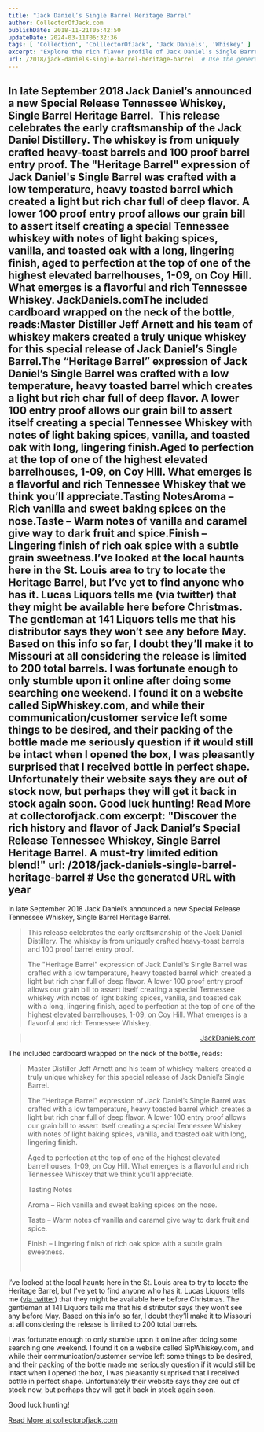 ```yaml
---
title: "Jack Daniel’s Single Barrel Heritage Barrel"
author: CollectorOfJack.com
publishDate: 2018-11-21T05:42:50
updateDate: 2024-03-11T06:32:36
tags: [ 'Collection', 'ColllectorOfJack', 'Jack Daniels', 'Whiskey' ]
excerpt: "Explore the rich flavor profile of Jack Daniel's Single Barrel Heritage Barrel, a unique Tennessee whiskey featuring notes of vanilla, oak, and light spices."
url: /2018/jack-daniels-single-barrel-heritage-barrel  # Use the generated URL with year
---
```

In late September 2018 Jack Daniel’s announced a new Special Release Tennessee Whiskey, Single Barrel Heritage Barrel.&nbsp; This release celebrates the early craftsmanship of the Jack Daniel Distillery. The whiskey is from uniquely crafted heavy-toast barrels and 100 proof barrel entry proof. The "Heritage Barrel" expression of Jack Daniel's Single Barrel was crafted with a low temperature, heavy toasted barrel which created a light but rich char full of deep flavor. A lower 100 proof entry proof allows our grain bill to assert itself creating a special Tennessee whiskey with notes of light baking spices, vanilla, and toasted oak with a long, lingering finish, aged to perfection at the top of one of the highest elevated barrelhouses, 1-09, on Coy Hill. What emerges is a flavorful and rich Tennessee Whiskey. JackDaniels.comThe included cardboard wrapped on the neck of the bottle, reads:Master Distiller Jeff Arnett and his team of whiskey makers created a truly unique whiskey for this special release of Jack Daniel’s Single Barrel.The “Heritage Barrel” expression of Jack Daniel’s Single Barrel was crafted with a low temperature, heavy toasted barrel which creates a light but rich char full of deep flavor. A lower 100 entry proof allows our grain bill to assert itself creating a special Tennessee Whiskey with notes of light baking spices, vanilla, and toasted oak with long, lingering finish.Aged to perfection at the top of one of the highest elevated barrelhouses, 1-09, on Coy Hill. What emerges is a flavorful and rich Tennessee Whiskey that we think you’ll appreciate.Tasting NotesAroma – Rich vanilla and sweet baking spices on the nose.Taste – Warm notes of vanilla and caramel give way to dark fruit and spice.Finish – Lingering finish of rich oak spice with a subtle grain sweetness.I’ve looked at the local haunts here in the St. Louis area to try to locate the Heritage Barrel, but I’ve yet to find anyone who has it. Lucas Liquors tells me (via twitter) that they might be available here before Christmas. The gentleman at 141 Liquors tells me that his distributor says they won’t see any before May. Based on this info so far, I doubt they’ll make it to Missouri at all considering the release is limited to 200 total barrels. I was fortunate enough to only stumble upon it online after doing some searching one weekend. I found it on a website called SipWhiskey.com, and while their communication/customer service left some things to be desired, and their packing of the bottle made me seriously question if it would still be intact when I opened the box, I was pleasantly surprised that I received bottle in perfect shape. Unfortunately their website says they are out of stock now, but perhaps they will get it back in stock again soon. Good luck hunting! Read More at collectorofjack.com
excerpt: "Discover the rich history and flavor of Jack Daniel’s Special Release Tennessee Whiskey, Single Barrel Heritage Barrel. A must-try limited edition blend!"
url: /2018/jack-daniels-single-barrel-heritage-barrel  # Use the generated URL with year
---
<p>In late September 2018 Jack Daniel’s announced a new Special Release Tennessee Whiskey, Single Barrel Heritage Barrel.&nbsp; </p><blockquote><p>This release celebrates the early craftsmanship of the Jack Daniel Distillery. The whiskey is from uniquely crafted heavy-toast barrels and 100 proof barrel entry proof. <p>The "Heritage Barrel" expression of Jack Daniel's Single Barrel was crafted with a low temperature, heavy toasted barrel which created a light but rich char full of deep flavor. A lower 100 proof entry proof allows our grain bill to assert itself creating a special Tennessee whiskey with notes of light baking spices, vanilla, and toasted oak with a long, lingering finish, aged to perfection at the top of one of the highest elevated barrelhouses, 1-09, on Coy Hill. What emerges is a flavorful and rich Tennessee Whiskey. </p></blockquote><blockquote><p align="right"><a href="https://www.jackdaniels.com/en-us/whiskey/limited/single-barrel-heritage-barrel" target="_blank">JackDaniels.com</a></p></blockquote><p>The included cardboard wrapped on the neck of the bottle, reads:</p><blockquote><p>Master Distiller Jeff Arnett and his team of whiskey makers created a truly unique whiskey for this special release of Jack Daniel’s Single Barrel.</p><p>The “Heritage Barrel” expression of Jack Daniel’s Single Barrel was crafted with a low temperature, heavy toasted barrel which creates a light but rich char full of deep flavor. A lower 100 entry proof allows our grain bill to assert itself creating a special Tennessee Whiskey with notes of light baking spices, vanilla, and toasted oak with long, lingering finish.</p><p>Aged to perfection at the top of one of the highest elevated barrelhouses, 1-09, on Coy Hill. What emerges is a flavorful and rich Tennessee Whiskey that we think you’ll appreciate.</p><p>Tasting Notes</p><p>Aroma – Rich vanilla and sweet baking spices on the nose.</p><p>Taste – Warm notes of vanilla and caramel give way to dark fruit and spice.</p><p>Finish – Lingering finish of rich oak spice with a subtle grain sweetness.</p><p><br /></p></blockquote><p>I’ve looked at the local haunts here in the St. Louis area to try to locate the Heritage Barrel, but I’ve yet to find anyone who has it. Lucas Liquors tells me (<a href="https://twitter.com/christoc/status/1063843217655951360" target="_blank">via twitter</a>) that they might be available here before Christmas. The gentleman at 141 Liquors tells me that his distributor says they won’t see any before May. Based on this info so far, I doubt they’ll make it to Missouri at all considering the release is limited to 200 total barrels. </p><p>I was fortunate enough to only stumble upon it online after doing some searching one weekend. I found it on a website called SipWhiskey.com, and while their communication/customer service left some things to be desired, and their packing of the bottle made me seriously question if it would still be intact when I opened the box, I was pleasantly surprised that I received bottle in perfect shape. Unfortunately their website says they are out of stock now, but perhaps they will get it back in stock again soon. </p><p>Good luck hunting!</p> <a href="https://collectorofjack.com/HeritageBarrel">Read More at collectorofjack.com</a>



